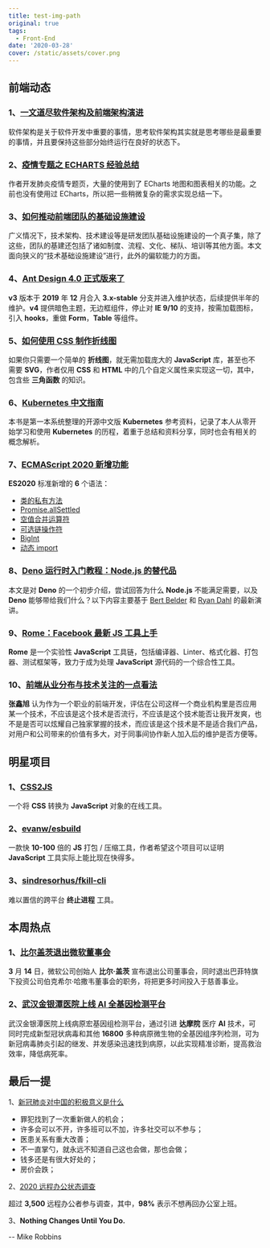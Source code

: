 ```yaml
---
title: test-img-path
original: true
tags:
  - Front-End
date: '2020-03-28'
cover: /static/assets/cover.png
---
```



## 前端动态

### 1、[一文道尽软件架构及前端架构演进](https://mp.weixin.qq.com/s/qOjpR1qrKgBRF90ea5mkyA)

软件架构是关于软件开发中重要的事情，思考软件架构其实就是思考哪些是最重要的事情，并且要保持这些部分始终运行在良好的状态下。

### 2、[疫情专题之 ECHARTS 经验总结](https://zhuanlan.zhihu.com/p/111748233)

作者开发肺炎疫情专题页，大量的使用到了 ECharts 地图和图表相关的功能。之前也没有使用过 ECharts，所以把一些稍微复杂的需求实现总结一下。

### 3、[如何推动前端团队的基础设施建设](https://juejin.im/post/5e644a65518825495d69bca6)

广义情况下，技术架构、技术建设等是研发团队基础设施建设的一个真子集，除了这些，团队的基建还包括了诸如制度、流程、文化、梯队、培训等其他方面。本文面向狭义的“技术基础设施建设”进行，此外的偏软能力的方面。

### 4、[Ant Design 4.0 正式版来了](https://www.yuque.com/ant-design/ant-design/ant-design-4.0-released)

**v3** 版本于 **2019** 年 **12** 月合入 **3.x-stable** 分支并进入维护状态，后续提供半年的维护。**v4** 提供暗色主题，无边框组件，停止对 **IE 9/10** 的支持，按需加载图标，引入 **hooks**，重做 **Form**，**Table** 等组件。

### 5、[如何使用 CSS 制作折线图](https://css-tricks.com/how-to-make-a-line-chart-with-css/)

如果你只需要一个简单的 **折线图**，就无需加载庞大的 **JavaScript** 库，甚至也不需要 **SVG**，作者仅用 **CSS** 和 **HTML** 中的几个自定义属性来实现这一切，其中，包含些 **三角函数** 的知识。

### 6、[Kubernetes 中文指南](https://jimmysong.io/kubernetes-handbook/)

本书是第一本系统整理的开源中文版 **Kubernetes** 参考资料，记录了本人从零开始学习和使用 **Kubernetes** 的历程，着重于总结和资料分享，同时也会有相关的概念解析。

### 7、[ECMAScript 2020 新增功能](https://alligator.io/js/es2020/)

**ES2020** 标准新增的 **6** 个语法：

- [类的私有方法](https://developer.mozilla.org/zh-CN/docs/Web/JavaScript/Reference/Classes)
- [Promise.allSettled](https://developer.mozilla.org/zh-CN/docs/Web/JavaScript/Reference/Global_Objects/Promise/allSettled)
- [空值合并运算符](https://developer.mozilla.org/zh-CN/docs/Web/JavaScript/Reference/Operators/Nullish_coalescing_operator)
- [可选链操作符](https://developer.mozilla.org/en-US/docs/Web/JavaScript/Reference/Operators/Optional_chaining)
- [BigInt](https://developer.mozilla.org/zh-CN/docs/Web/JavaScript/Reference/Global_Objects/BigInt)
- [动态 import](https://developer.mozilla.org/zh-CN/docs/Web/JavaScript/Reference/Statements/import)

### 8、[Deno 运行时入门教程：Node.js 的替代品](http://www.ruanyifeng.com/blog/2020/01/deno-intro.html)

本文是对 **Deno** 的一个初步介绍，尝试回答为什么 **Node.js** 不能满足需要，以及 **Deno** 能够带给我们什么？以下内容主要基于 [Bert Belder](https://www.youtube.com/watch?v=puXyo1jGQys) 和 [Ryan Dahl](https://www.youtube.com/watch?v=1gIiZfSbEAE) 的最新演讲。

### 9、[Rome：Facebook 最新 JS 工具上手](https://blog.csdn.net/qiwoo_weekly/article/details/104624223)

**Rome** 是一个实验性 **JavaScript** 工具链，包括编译器、Linter、格式化器、打包器、测试框架等，致力于成为处理 **JavaScript** 源代码的一个综合性工具。

### 10、[前端从业分布与技术关注的一点看法](https://www.zhangxinxu.com/life/2020/02/frontend-should-focus/)

**张鑫旭** 认为作为一个职业的前端开发，评估在公司这样一个商业机构里是否应用某一个技术，不应该是这个技术是否流行，不应该是这个技术能否让我开发爽，也不是是否可以炫耀自己独家掌握的技术，而应该是这个技术是不是适合我们产品，对用户和公司带来的价值有多大，对于同事间协作新人加入后的维护是否方便等。

## 明星项目

### 1、[CSS2JS](https://css2js.dotenv.dev/)

一个将 **CSS** 转换为 **JavaScript** 对象的在线工具。

### 2、[evanw/esbuild](https://github.com/evanw/esbuild)

一款快 **10-100** 倍的 **JS** 打包 / 压缩工具，作者希望这个项目可以证明 **JavaScript** 工具实际上能比现在快得多。

### 3、[sindresorhus/fkill-cli](https://github.com/sindresorhus/fkill-cli)

难以置信的跨平台 **终止进程** 工具。

## 本周热点

### 1、[比尔盖茨退出微软董事会](https://finance.sina.com.cn/wm/2020-03-14/doc-iimxxstf9020360.shtml)

**3** 月 **14** 日，微软公司创始人 **比尔·盖茨** 宣布退出公司董事会，同时退出巴菲特旗下投资公司伯克希尔·哈撒韦董事会的职务，将把更多时间投入于慈善事业。

### 2、[武汉金银潭医院上线 AI 全基因检测平台](http://stdaily.com/rgzn/tuijianq/2020-03/13/content_900500.shtml)

武汉金银潭医院上线病原宏基因组检测平台，通过引进 **达摩院** 医疗 **AI** 技术，可同时完成新型冠状病毒和其他 **16800** 多种病原微生物的全基因组序列检测，可为新冠病毒肺炎引起的继发、并发感染迅速找到病原，以此实现精准诊断，提高救治效率，降低病死率。

## 最后一提

1、[新冠肺炎对中国的积极意义是什么](https://www.zhihu.com/question/371524248)

- 罪犯找到了一次重新做人的机会；
- 许多会可以不开，许多班可以不加，许多社交可以不参与；
- 医患关系有重大改善；
- 不一直掌勺，就永远不知道自己这也会做，那也会做；
- 钱多还是有很大好处的；
- 房价会跌；

2、[2020 远程办公状态调查](https://lp.buffer.com/state-of-remote-work-2020)

超过 **3,500** 远程办公者参与调查，其中，**98%** 表示不想再回办公室上班。

3、**Nothing Changes Until You Do.**

-- Mike Robbins

